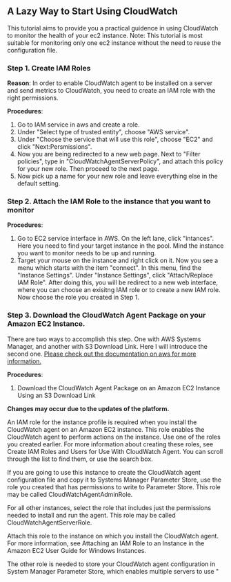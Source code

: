 ## A Lazy Way to Start Using CloudWatch

This tutorial aims to provide you a practical guidence in using CloudWatch to monitor the health of your ec2 instance.
Note: This tutorial is most suitable for monitoring only one ec2 instance without the need to reuse the configuration file. 

### Step 1. Create IAM Roles
**Reason**: In order to enable CloudWatch agent to be installed on a server and send metrics to CloudWatch, you need to create an IAM role with the right permissions. 

**Procedures**:
1. Go to IAM service in aws and create a role.
2. Under "Select type of trusted entity", choose "AWS service".
3. Under "Choose the service that will use this role", choose "EC2" and click "Next:Persmissions".
4. Now you are being redirected to a new web page. Next to "Filter policies", type in "CloudWatchAgentServerPolicy", and attach this        policy for your new role. Then proceed to the next page.
5. Now pick up a name for your new role and leave everything else in the default setting.

### Step 2. Attach the IAM Role to the instance that you want to monitor
**Procedures**:
1. Go to EC2 service interface in AWS. On the left lane, click "intances". Here you need to find your target instance in the pool. Mind    the instance you want to monitor needs to be up and running.
2. Target your mouse on the instance and right click on it. Now you see a menu which starts with the item "connect". In this menu, find    the "Instance Settings". Under "Instance Settings", click "Attach/Replace IAM Role". After doing this, you will be redirect to a new    web interface, where you can choose an exisitng IAM role or to create a new IAM role. Now choose the role you created in Step 1.

### Step 3. Download the CloudWatch Agent Package on your Amazon EC2 Instance.
There are two ways to accomplish this step. One with AWS Systems Manager, and another with S3 Download Link. Here I will introduce the second one. [Please check out the documentation on aws for more information.](https://docs.aws.amazon.com/AmazonCloudWatch/latest/monitoring/install-CloudWatch-Agent-on-first-instance.html#download-CloudWatch-Agent-on-EC2-Instance-first) 

**Procedures**:
1. Download the CloudWatch Agent Package on an Amazon EC2 Instance Using an S3 Download Link



**Changes may occur due to the updates of the platform.** 

An IAM role for the instance profile is required when you install the CloudWatch agent on an Amazon EC2 instance. This role enables the CloudWatch agent to perform actions on the instance. Use one of the roles you created earlier. For more information about creating these roles, see Create IAM Roles and Users for Use With CloudWatch Agent. You can scroll through the list to find them, or use the search box.

If you are going to use this instance to create the CloudWatch agent configuration file and copy it to Systems Manager Parameter Store, use the role you created that has permissions to write to Parameter Store. This role may be called CloudWatchAgentAdminRole.

For all other instances, select the role that includes just the permissions needed to install and run the agent. This role may be called CloudWatchAgentServerRole.

Attach this role to the instance on which you install the CloudWatch agent. For more information, see Attaching an IAM Role to an Instance in the Amazon EC2 User Guide for Windows Instances.

The other role is needed to store your CloudWatch agent configuration in System Manager Parameter Store, which enables multiple servers to use "
